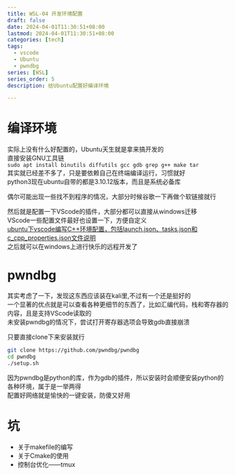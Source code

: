 ```yaml
---
title: WSL-04 开发环境配置
draft: false
date: 2024-04-01T11:30:51+08:00
lastmod: 2024-04-01T11:30:51+08:00
categories: [tech]
tags:
  - vscode
  - Ubuntu
  - pwndbg
series: [WSL]  
series_order: 5
description: 给Ubuntu配置好编译环境

---
```


# 编译环境
实际上没有什么好配置的，Ubuntu天生就是拿来搞开发的  
直接安装GNU工具链  
`sudo apt install binutils diffutils gcc gdb grep g++ make tar`  
其实就已经差不多了，只是要依赖自己在终端编译运行，习惯就好  
python3现在ubuntu自带的都是3.10.12版本，而且是系统必备库  

偶尔可能出现一些找不到程序的情况，大部分时候谷歌一下再做个软链接就行  
 
然后就是配置一下VScode的插件，大部分都可以直接从windows迁移  
VScode一些配置文件最好也设置一下，方便自定义  
[ubuntu下vscode编写C++环境配置，包括launch.json、tasks.json和c_cpp_properties.json文件说明](https://blog.csdn.net/weixin_41823188/article/details/113530573)  
之后就可以在windows上进行快乐的远程开发了  
# pwndbg
其实考虑了一下，发现这东西应该装在kali里,不过有一个还是挺好的  
一个显著的优点就是可以查看各种更细节的东西了，比如汇编代码，栈和寄存器的内容，且是支持VScode读取的  
未安装pwndbg的情况下，尝试打开寄存器选项会导致gdb直接崩溃  

只要直接clone下来安装就行  
```bash
git clone https://github.com/pwndbg/pwndbg
cd pwndbg
./setup.sh
```
因为pwndbg是python的库，作为gdb的插件，所以安装时会顺便安装python的各种环境，属于是一举两得  
配置好网络就是愉快的一键安装，防傻又好用  


# 坑
* 关于makefile的编写
* 关于Cmake的使用
* 控制台优化——tmux

